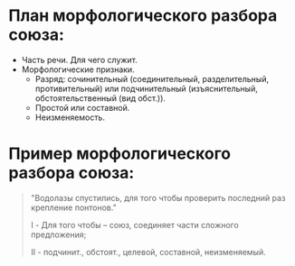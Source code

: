 # План морфологического разбора союза:

 - Часть речи. Для чего служит.
 - Морфологические признаки.
	 - Разряд: сочинительный (соединительный, разделительный, противительный) или подчинительный (изъяснительный, обстоятельственный (вид обст.)).
	 - Простой или составной.
	 - Неизменяемость.

# Пример морфологического разбора союза:

> "Водолазы спустились, для того чтобы проверить последний раз крепление понтонов."
> 
> 
> I - Для того чтобы – союз, соединяет части сложного предложения;
> 
> II - подчинит., обстоят., целевой, составной, неизменяемый.
